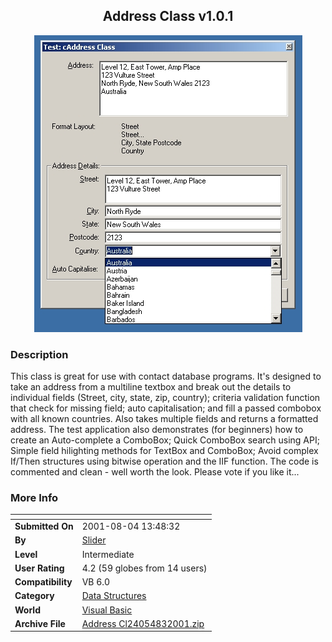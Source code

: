﻿<div align="center">

## Address Class v1\.0\.1

<img src="PIC200183315484537.jpg">
</div>

### Description

This class is great for use with contact database programs. It's designed to take an address from a multiline textbox and break out the details to individual fields (Street, city, state, zip, country); criteria validation function that check for missing field; auto capitalisation; and fill a passed combobox with all known countries. Also takes multiple fields and returns a formatted address. The test application also demonstrates (for beginners) how to create an Auto-complete a ComboBox; Quick ComboBox search using API; Simple field hilighting methods for TextBox and ComboBox; Avoid complex If/Then structures using bitwise operation and the IIF function. The code is commented and clean - well worth the look. Please vote if you like it...
 
### More Info
 


<span>             |<span>
---                |---
**Submitted On**   |2001-08-04 13:48:32
**By**             |[Slider](https://github.com/Planet-Source-Code/PSCIndex/blob/master/ByAuthor/slider.md)
**Level**          |Intermediate
**User Rating**    |4.2 (59 globes from 14 users)
**Compatibility**  |VB 6\.0
**Category**       |[Data Structures](https://github.com/Planet-Source-Code/PSCIndex/blob/master/ByCategory/data-structures__1-33.md)
**World**          |[Visual Basic](https://github.com/Planet-Source-Code/PSCIndex/blob/master/ByWorld/visual-basic.md)
**Archive File**   |[Address Cl24054832001\.zip](https://github.com/Planet-Source-Code/slider-address-class-v1-0-1__1-25807/archive/master.zip)








